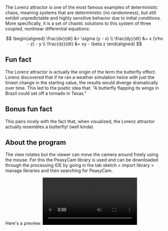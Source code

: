 The Lorenz attractor is one of the most famous examples of deterministic chaos, meaning systems that are deterministic (no randomness), but still exhibit unpredictable and highly sensitive behavior due to initial conditions. More specifically, it is a set of chaotic solutions to this system of three coupled, nonlinear differential equations: 

$$
\begin{aligned}
\frac{dx}{dt} &= \sigma (y - x) \\
\frac{dy}{dt} &= x (\rho - z) - y \\
\frac{dz}{dt} &= xy - \beta z
\end{aligned}
$$

## Fun fact
The Lorenz attractor is actually the origin of the term the butterfly effect. Lorenz discovered that if he ran a weather simulation twice with just the tiniest change in the starting value, the results would diverge dramatically over time. This led to the poetic idea that: "A butterfly flapping its wings in Brazil could set off a tornado in Texas."

## Bonus fun fact
This pairs nicely with the fact that, when visualized, the Lorenz attractor actually resembles a butterfly! (well kinda)

## About the program
The view rotates but the viewer can move the camera around freely using the mouse. 
For this the PeasyCam library is used and can be downloaded through the processing IDE by going in the tab sketch > import library > manage libraries and then searching for PeasyCam.

Here's a preview:
<video src="https://github.com/user-attachments/assets/017f1289-eb77-4095-8872-8f1a96bc81cb"></video>
